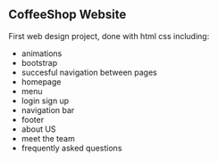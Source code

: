 ## CoffeeShop Website
First web design project, done with html css including:
-  animations
-  bootstrap
-  succesful navigation between pages
-  homepage
-  menu
-  login sign up
-  navigation bar
-  footer
-  about US
-  meet the team
-  frequently asked questions

